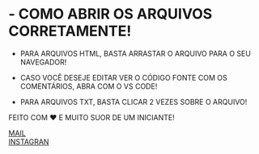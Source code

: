 # - COMO ABRIR OS ARQUIVOS CORRETAMENTE! 

- PARA ARQUIVOS HTML, BASTA ARRASTAR O ARQUIVO PARA O SEU NAVEGADOR! 
- CASO VOCÊ DESEJE EDITAR VER O CÓDIGO FONTE COM OS COMENTÁRIOS, ABRA COM O VS CODE! 

- PARA ARQUIVOS TXT, BASTA CLICAR 2 VEZES SOBRE O ARQUIVO! 

FEITO COM ❤️ E MUITO SUOR DE UM INICIANTE!

[MAIL](mailto:CARECSNAY1@GMAIL.COM) </br>
[INSTAGRAN](https://www.instagram.com/_bruno.benicio/)
